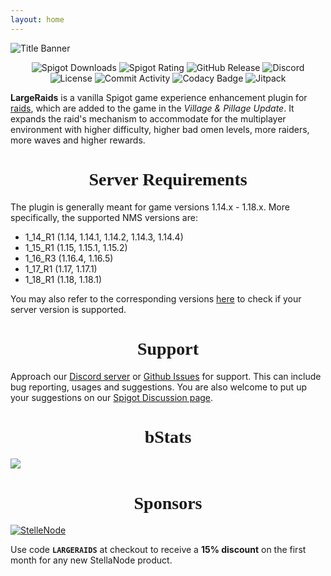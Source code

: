 ```yaml
---
layout: home
---
```


![Title Banner](assets/images/logo-banner.png)

<center>
<img src="https://img.shields.io/badge/dynamic/json?label=spigot%20downloads&query=stats.downloads&url=https%3A%2F%2Fapi.spigotmc.org%2Fsimple%2F0.2%2Findex.php%3Faction%3DgetResource%26id%3D95422" alt="Spigot Downloads"/>
<img src="https://img.shields.io/badge/dynamic/json?label=spigot%20rating&query=stats.rating&url=https%3A%2F%2Fapi.spigotmc.org%2Fsimple%2F0.2%2Findex.php%3Faction%3DgetResource%26id%3D95422" alt="Spigot Rating"/>
<img src="https://img.shields.io/github/release/zhenghanlee/LargeRaids.svg?label=github%20release" alt="GitHub Release">
<img src="https://img.shields.io/discord/846941711741222922.svg?logo=discord" alt="Discord">
<img src="https://img.shields.io/github/license/zhenghanlee/LargeRaids" alt="License"/>
<img src="https://img.shields.io/github/commit-activity/m/zhenghanlee/LargeRaids" alt="Commit Activity">
<img src="https://app.codacy.com/project/badge/Grade/e2b8ef0d41e3404b91a62a35196c7e9e" alt="Codacy Badge">
<img src="https://jitpack.io/v/zhenghanlee/LargeRaids-API.svg" alt="Jitpack">
</center>

**LargeRaids** is a vanilla Spigot game experience enhancement plugin for [raids](https://minecraft.fandom.com/wiki/Raid), which are added to the game in the _Village & Pillage Update_. It expands the raid's mechanism to accommodate for the multiplayer environment with higher difficulty, higher bad omen levels, more raiders, more waves and higher rewards.

<center><h1 style="font-family: Luminari">Server Requirements</h1></center>

The plugin is generally meant for game versions 1.14.x - 1.18.x. More specifically, the supported NMS versions are:

- 1_14_R1 (1.14, 1.14.1, 1.14.2, 1.14.3, 1.14.4)
- 1_15_R1 (1.15, 1.15.1, 1.15.2)
- 1_16_R3 (1.16.4, 1.16.5)
- 1_17_R1 (1.17, 1.17.1)
- 1_18_R1 (1.18, 1.18.1)

You may also refer to the corresponding versions [here](https://www.spigotmc.org/wiki/spigot-nms-and-minecraft-versions-1-16/) to check if your server version is supported.

<center><h1 style="font-family: Luminari">Support</h1></center>

Approach our [Discord server](https://discord.gg/YSv7pptDjE) or [Github Issues](https://github.com/zhenghanlee/LargeRaids/issues) for support. This can include bug reporting, usages and suggestions. You are also welcome to put up your suggestions on our [Spigot Discussion page](https://www.spigotmc.org/threads/largeraids-1-14-x-1-18-x.521752/).

<center><h1 style="font-family: Luminari">bStats</h1></center>

[![](https://bstats.org/signatures/bukkit/LargeRaids.svg)](https://bstats.org/plugin/bukkit/LargeRaids/13910)

<center><h1 style="font-family: Luminari">Sponsors</h1></center>

[![StelleNode](https://cdn.discordapp.com/attachments/928421223958970369/928756914345631785/stellanode.gif)](https://stellanode.com/)

Use code **`LARGERAIDS`** at checkout to receive a **15% discount** on the first month for any new StellaNode product.
